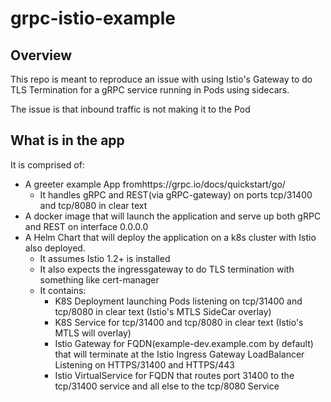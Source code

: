 # grpc-istio-example

## Overview

This repo is meant to reproduce an issue with using Istio's Gateway to do TLS Termination for a gRPC service running in Pods using sidecars.

The issue is that inbound traffic is not making it to the Pod

## What is in the app
It is comprised of:

- A greeter example App fromhttps://grpc.io/docs/quickstart/go/
    - It handles gRPC and REST(via gRPC-gateway) on ports tcp/31400 and tcp/8080 in clear text
- A docker image that will launch the application and serve up both gRPC and REST on interface 0.0.0.0
- A Helm Chart that will deploy the application on a k8s cluster with Istio also deployed.
    - It assumes Istio 1.2+ is installed
    - It also expects the ingressgateway to do TLS termination with something like cert-manager
    - It contains:
        - K8S Deployment launching Pods listening on tcp/31400 and tcp/8080 in clear text (Istio's MTLS SideCar overlay)
        - K8S Service for tcp/31400 and tcp/8080 in clear text (Istio's MTLS will overlay)
        - Istio Gateway for FQDN(example-dev.example.com by default) that will terminate at the Istio Ingress Gateway LoadBalancer Listening on HTTPS/31400 and HTTPS/443
        - Istio VirtualService for FQDN that routes port 31400 to the tcp/31400 service and all else to the tcp/8080 Service
        
